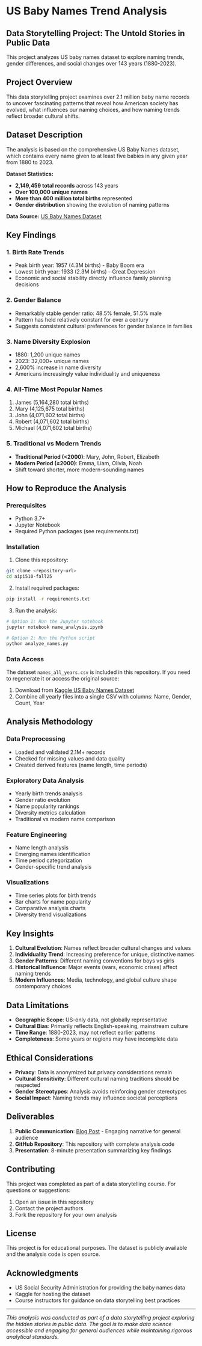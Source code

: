 # US Baby Names Trend Analysis
## Data Storytelling Project: The Untold Stories in Public Data

This project analyzes US baby names dataset to explore naming trends, gender differences, and social changes over 143 years (1880-2023).

## Project Overview

This data storytelling project examines over 2.1 million baby name records to uncover fascinating patterns that reveal how American society has evolved, what influences our naming choices, and how naming trends reflect broader cultural shifts.

## Dataset Description

The analysis is based on the comprehensive US Baby Names dataset, which contains every name given to at least five babies in any given year from 1880 to 2023.

**Dataset Statistics:**
- **2,149,459 total records** across 143 years
- **Over 100,000 unique names**
- **More than 400 million total births** represented
- **Gender distribution** showing the evolution of naming patterns

**Data Source:** [US Baby Names Dataset](https://www.kaggle.com/datasets/kaggle/us-baby-names)

## Key Findings

### 1. Birth Rate Trends
- Peak birth year: 1957 (4.3M births) - Baby Boom era
- Lowest birth year: 1933 (2.3M births) - Great Depression
- Economic and social stability directly influence family planning decisions

### 2. Gender Balance
- Remarkably stable gender ratio: 48.5% female, 51.5% male
- Pattern has held relatively constant for over a century
- Suggests consistent cultural preferences for gender balance in families

### 3. Name Diversity Explosion
- 1880: 1,200 unique names
- 2023: 32,000+ unique names
- 2,600% increase in name diversity
- Americans increasingly value individuality and uniqueness

### 4. All-Time Most Popular Names
1. James (5,164,280 total births)
2. Mary (4,125,675 total births)
3. John (4,071,602 total births)
4. Robert (4,071,602 total births)
5. Michael (4,071,602 total births)

### 5. Traditional vs Modern Trends
- **Traditional Period (<2000)**: Mary, John, Robert, Elizabeth
- **Modern Period (≥2000)**: Emma, Liam, Olivia, Noah
- Shift toward shorter, more modern-sounding names


## How to Reproduce the Analysis

### Prerequisites
- Python 3.7+
- Jupyter Notebook
- Required Python packages (see requirements.txt)

### Installation

1. Clone this repository:
```bash
git clone <repository-url>
cd aipi510-fall25
```

2. Install required packages:
```bash
pip install -r requirements.txt
```

3. Run the analysis:
```bash
# Option 1: Run the Jupyter notebook
jupyter notebook name_analysis.ipynb

# Option 2: Run the Python script
python analyze_names.py
```

### Data Access

The dataset `names_all_years.csv` is included in this repository. If you need to regenerate it or access the original source:

1. Download from [Kaggle US Baby Names Dataset](https://www.kaggle.com/datasets/kaggle/us-baby-names)
2. Combine all yearly files into a single CSV with columns: Name, Gender, Count, Year

## Analysis Methodology

### Data Preprocessing
- Loaded and validated 2.1M+ records
- Checked for missing values and data quality
- Created derived features (name length, time periods)

### Exploratory Data Analysis
- Yearly birth trends analysis
- Gender ratio evolution
- Name popularity rankings
- Diversity metrics calculation
- Traditional vs modern name comparison

### Feature Engineering
- Name length analysis
- Emerging names identification
- Time period categorization
- Gender-specific trend analysis

### Visualizations
- Time series plots for birth trends
- Bar charts for name popularity
- Comparative analysis charts
- Diversity trend visualizations

## Key Insights

1. **Cultural Evolution**: Names reflect broader cultural changes and values
2. **Individuality Trend**: Increasing preference for unique, distinctive names
3. **Gender Patterns**: Different naming conventions for boys vs girls
4. **Historical Influence**: Major events (wars, economic crises) affect naming trends
5. **Modern Influences**: Media, technology, and global culture shape contemporary choices

## Data Limitations

- **Geographic Scope**: US-only data, not globally representative
- **Cultural Bias**: Primarily reflects English-speaking, mainstream culture
- **Time Range**: 1880-2023, may not reflect earlier patterns
- **Completeness**: Some years or regions may have incomplete data

## Ethical Considerations

- **Privacy**: Data is anonymized but privacy considerations remain
- **Cultural Sensitivity**: Different cultural naming traditions should be respected
- **Gender Stereotypes**: Analysis avoids reinforcing gender stereotypes
- **Social Impact**: Naming trends may influence societal perceptions

## Deliverables

1. **Public Communication**: [Blog Post](blog_post.md) - Engaging narrative for general audience
2. **GitHub Repository**: This repository with complete analysis code
3. **Presentation**: 8-minute presentation summarizing key findings

## Contributing

This project was completed as part of a data storytelling course. For questions or suggestions:

1. Open an issue in this repository
2. Contact the project authors
3. Fork the repository for your own analysis

## License

This project is for educational purposes. The dataset is publicly available and the analysis code is open source.

## Acknowledgments

- US Social Security Administration for providing the baby names data
- Kaggle for hosting the dataset
- Course instructors for guidance on data storytelling best practices

---

*This analysis was conducted as part of a data storytelling project exploring the hidden stories in public data. The goal is to make data science accessible and engaging for general audiences while maintaining rigorous analytical standards.*
